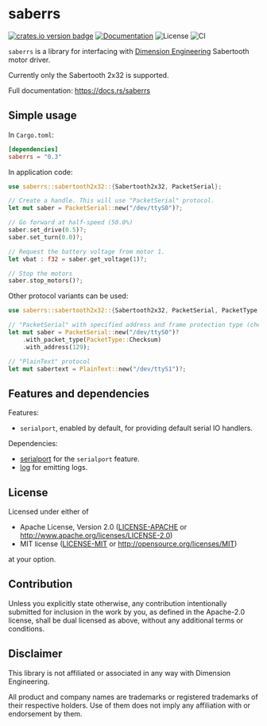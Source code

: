 # saberrs

[![crates.io version badge](https://img.shields.io/crates/v/saberrs.svg)](https://crates.io/crates/saberrs)
[![Documentation](https://docs.rs/saberrs/badge.svg)](https://docs.rs/saberrs)
![License](https://img.shields.io/crates/l/log.svg)
![CI](https://github.com/fparat/saberrs/workflows/Rust/badge.svg)

`saberrs` is a library for interfacing with [Dimension Engineering]
Sabertooth motor driver.

Currently only the Sabertooth 2x32 is supported.

Full documentation: https://docs.rs/saberrs

## Simple usage

In `Cargo.toml`:

```toml
[dependencies]
saberrs = "0.3"
```

In application code:

```rust
use saberrs::sabertooth2x32::{Sabertooth2x32, PacketSerial};

// Create a handle. This will use "PacketSerial" protocol.
let mut saber = PacketSerial::new("/dev/ttyS0")?;

// Go forward at half-speed (50.0%)
saber.set_drive(0.5)?;
saber.set_turn(0.0)?;

// Request the battery voltage from motor 1.
let vbat : f32 = saber.get_voltage(1)?;

// Stop the motors
saber.stop_motors()?;

```

Other protocol variants can be used:

```rust
use saberrs::sabertooth2x32::{Sabertooth2x32, PacketSerial, PacketType, PlainText};

// "PacketSerial" with specified address and frame protection type (checksum or crc).
let mut saber = PacketSerial::new("/dev/ttyS0")?
    .with_packet_type(PacketType::Checksum)
    .with_address(129);

// "PlainText" protocol
let mut sabertext = PlainText::new("/dev/ttyS1")?;
```

## Features and dependencies

Features:

- `serialport`, enabled by default, for providing default serial IO handlers.

Dependencies:

- [serialport] for the `serialport` feature.
- [log] for emitting logs.

## License

Licensed under either of

* Apache License, Version 2.0
([LICENSE-APACHE](LICENSE-APACHE) or http://www.apache.org/licenses/LICENSE-2.0)
* MIT license
([LICENSE-MIT](LICENSE-MIT) or http://opensource.org/licenses/MIT)

at your option.

## Contribution

Unless you explicitly state otherwise, any contribution intentionally submitted
for inclusion in the work by you, as defined in the Apache-2.0 license, shall be
dual licensed as above, without any additional terms or conditions.


## Disclaimer

This library is not affiliated or associated in any way with Dimension Engineering.

All product and company names are trademarks or registered trademarks of
their respective holders. Use of them does not imply any affiliation with or
endorsement by them.

[Dimension Engineering]: https://www.dimensionengineering.com
[serialport]: https://crates.io/crates/serialport
[log]: https://crates.io/crates/log
